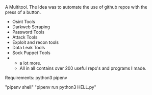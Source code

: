 A Multitool.
The Idea was to automate the use of github repos with the press of a button.
- Osint Tools
- Darkweb Scraping
- Password Tools
- Attack Tools
- Exploit and recon tools
- Data Leak Tools
- Sock Puppet Tools
- + a lot more.
  + All in all contains over 200 useful repo's and programs I made. 



Requirements:
python3
pipenv

"pipenv shell"
"pipenv run python3 HELL.py"

